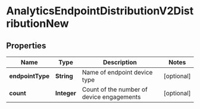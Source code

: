 
# AnalyticsEndpointDistributionV2DistributionNew

## Properties
Name | Type | Description | Notes
------------ | ------------- | ------------- | -------------
**endpointType** | **String** | Name of endpoint device type |  [optional]
**count** | **Integer** | Count of the number of device engagements |  [optional]



